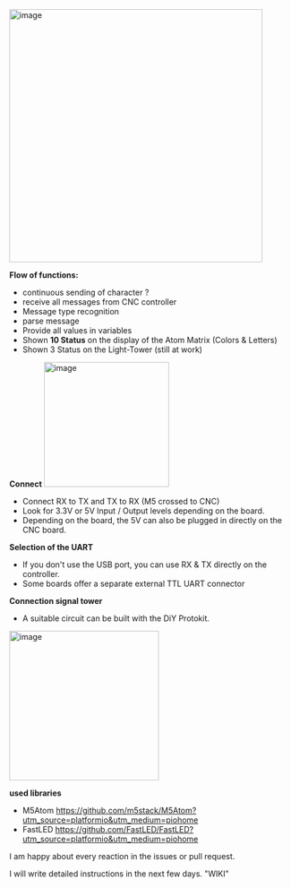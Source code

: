 <img width="452" alt="image" src="https://user-images.githubusercontent.com/39780457/220176753-2b03da7a-5c7c-4f4c-9efd-e3bda6e0efc4.png">


**Flow of functions:**
* continuous sending of character ?
* receive all messages from CNC controller
* Message type recognition
* parse message
* Provide all values in variables
* Shown **10 Status** on the display of the Atom Matrix (Colors & Letters)
* Shown 3 Status on the Light-Tower (still at work)

**Connect**
<img width="223" alt="image" src="https://user-images.githubusercontent.com/39780457/220160670-0b9d1765-2e1e-4385-9f77-221070fcda38.png">
* Connect RX to TX and TX to RX (M5 crossed to CNC)
* Look for 3.3V or 5V Input / Output levels depending on the board.
* Depending on the board, the 5V can also be plugged in directly on the CNC board.

**Selection of the UART**
* If you don't use the USB port, you can use RX & TX directly on the controller.
* Some boards offer a separate external TTL UART connector

**Connection signal tower**
* A suitable circuit can be built with the DiY Protokit.
<img width="267" alt="image" src="https://user-images.githubusercontent.com/39780457/220189643-b8c80646-0ddd-4f3d-9b02-51f869ac9268.png">

**used libraries**
* M5Atom https://github.com/m5stack/M5Atom?utm_source=platformio&utm_medium=piohome
* FastLED https://github.com/FastLED/FastLED?utm_source=platformio&utm_medium=piohome

I am happy about every reaction in the issues or pull request.

I will write detailed instructions in the next few days. "WIKI"
